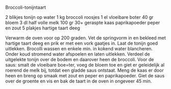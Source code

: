Broccoli-tonijntaart

2 blikjes tonijn op water
1 kg broccoli roosjes
1 el vloeibare boter
40 gr bloem
3 dl half volle melk
100 gr 30+ geraspte kaas
paprikapoeder
peper en zout
5 plakjes hartige taart deeg

Verwarm de oven voor op 200 graden.
Vet de springvorm in en bekleed met hartige taart deeg en prik er met een vork gaatjes in.
Laat de tonijn goed uitlekken. Brocolli wassen en enkele min. in kokend water blancheren.
Onder koud stromend water afspoelen en laten uitlekken.
Verdeel de uitgelekte tonijn over de bodem en daarover heen de broccoli.
Voor de saus: smalt de vloeibare boe=ter, voeg de bloem toe en giet er geleidelijk al roerend de melk bij, totdat een gladde saus ontstaat.
Meng de kaas er door heen en breng op smaak met zout en peper en paprikapoeder.
Giet de saus over de groente en vis en bak de taart in de oven in ongeveer 45 min.